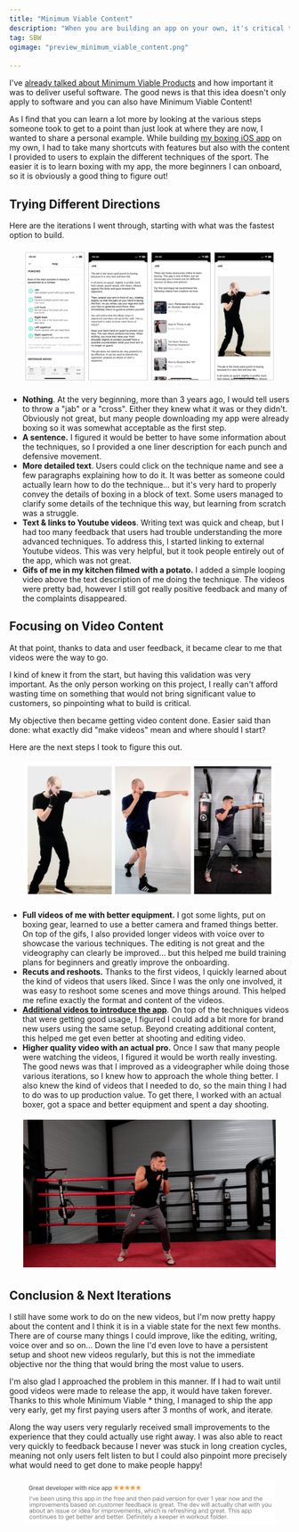 ```yaml
---
title: "Minimum Viable Content"
description: "When you are building an app on your own, it's critical to not waste time, listen to user feedback and continuously ship value. Here's how I improved my tutorial content over the years."
tag: SBW
ogimage: "preview_minimum_viable_content.png"

---
```


I've [already talked about Minimum Viable Products](/blog/2024/01/09/minimum-viable-product-iterations/) and how important it was to deliver useful software. The good news is that this idea doesn't only apply to software and you can also have Minimum Viable Content! 

As I find that you can learn a lot more by looking at the various steps someone took to get to a point than just look at where they are now, I wanted to share a personal example. While building [my boxing iOS app](https://shadowboxingapp.com/) on my own, I had to take many shortcuts with features but also with the content I provided to users to explain the different techniques of the sport. The easier it is to learn boxing with my app, the more beginners I can onboard, so it is obviously a good thing to figure out!

## Trying Different Directions

Here are the iterations I went through, starting with what was the fastest option to build.

<div class="image-wrapper" style="text-align: center"><img src="/assets/blog/video_evolution.png" alt="MVP evolution" style="padding: 5px; width: 90%;"/></div>

- **Nothing**. At the very beginning, more than 3 years ago, I would tell users to throw a "jab" or a "cross". Either they knew what it was or they didn't. Obviously not great, but many people downloading my app were already boxing so it was somewhat acceptable as the first step.
- **A sentence.** I figured it would be better to have some information about the techniques, so I provided a one liner description for each punch and defensive movement.
- **More detailed text**. Users could click on the technique name and see a few paragraphs explaining how to do it. It was better as someone could actually learn how to do the technique... but it's very hard to properly convey the details of boxing in a block of text.  Some users managed to clarify some details of the technique this way, but learning from scratch was a struggle.
- **Text & links to Youtube videos**. Writing text was quick and cheap, but I had too many feedback that users had trouble understanding the more advanced techniques. To address this, I started linking to external Youtube videos. This was very helpful, but it took people entirely out of the app, which was not great. 
- **Gifs of me in my kitchen filmed with a potato.** I added a simple looping video above the text description of me doing the technique. The videos were pretty bad, however I still got really positive feedback and many of the complaints disappeared.

## Focusing on Video Content

At that point, thanks to data and user feedback, it became clear to me that videos were the way to go.

I kind of knew it from the start, but having this validation was very important. As the only person working on this project, I really can't afford wasting time on something that would not bring significant value to customers, so pinpointing what to build is critical.

My objective then became getting video content done. Easier said than done: what exactly did "make videos" mean and where should I start?

Here are the next steps I took to figure this out.

<div class="image-wrapper" style="text-align: center"><img src="/assets/blog/video_evolution_2.png" alt="MVP evolution" style="padding: 5px; width: 90%;"/></div>

- **Full videos of me with better equipment.** I got some lights, put on boxing gear, learned to use a better camera and framed things better. On top of the gifs, I also provided longer videos with voice over to showcase the various techniques. The editing is not great and the videography can clearly be improved... but this helped me build training plans for beginners and greatly improve the onboarding.
- **Recuts and reshoots.** Thanks to the first videos, I quickly learned about the kind of videos that users liked. Since I was the only one involved, it was easy to reshoot some scenes and move things around. This helped me refine exactly the format and content of the videos.
- **[Additional videos to introduce the app](https://www.youtube.com/watch?v=Vpf96GPMeSs)**. On top of the techniques videos that were getting good usage, I figured I could add a bit more for brand new users using the same setup. Beyond creating additional content, this helped me get even better at shooting and editing video.
- **Higher quality video with an actual pro.** Once I saw that many people were watching the videos, I figured it would be worth really investing. The good news was that I improved as a videographer while doing those various iterations, so I knew how to approach the whole thing better. I also knew the kind of videos that I needed to do, so the main thing I had to do was to up production value. To get there, I worked with an actual boxer, got a space and better equipment and spent a day shooting. 

<div class="image-wrapper" style="text-align: center"><img src="/assets/blog/ring_damien.png" alt="MVP evolution" style="padding: 5px; width: 90%;"/></div>

## Conclusion & Next Iterations

I still have some work to do on the new videos, but I'm now pretty happy about the content and I think it is in a viable state for the next few months. There are of course many things I could improve, like the editing, writing, voice over and so on... Down the line I'd even love to have a persistent setup and shoot new videos regularly, but this is not the immediate objective nor the thing that would bring the most value to users. 

I'm also glad I approached the problem in this manner. If I had to wait until good videos were made to release the app, it would have taken forever. Thanks to this whole Minimum Viable * thing, I managed to ship the app very early, get my first paying users after 3 months of work, and iterate.

Along the way users very regularly received small improvements to the experience that they could actually use right away. I was also able to react very quickly to feedback because I never was stuck in long creation cycles, meaning not only users felt listen to but I could also pinpoint more precisely what would need to get done to make people happy!

<div class="image-wrapper" style="text-align: center"><img src="/assets/blog/user_review_sbw.png" alt="User review on the app" style="padding: 5px; width: 90%;"/></div>

